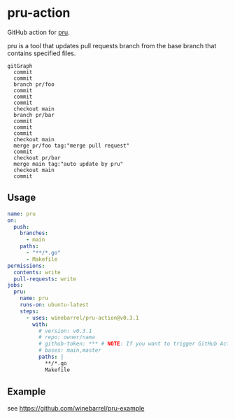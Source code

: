 # pru-action

GitHub action for [pru](https://github.com/winebarrel/pru).

pru is a tool that updates pull requests branch from the base branch that contains specified files.

```mermaid
gitGraph
  commit
  commit
  branch pr/foo
  commit
  commit
  commit
  checkout main
  branch pr/bar
  commit
  commit
  commit
  checkout main
  merge pr/foo tag:"merge pull request"
  commit
  checkout pr/bar
  merge main tag:"auto update by pru"
  checkout main
  commit
```

## Usage

```yaml
name: pru
on:
  push:
    branches:
      - main
    paths:
      - "**/*.go"
      - Makefile
permissions:
  contents: write
  pull-requests: write
jobs:
  pru:
    name: pru
    runs-on: ubuntu-latest
    steps:
      - uses: winebarrel/pru-action@v0.3.1
        with:
          # version: v0.3.1
          # repo: owner/nama
          # github-token: *** # NOTE: If you want to trigger GitHub Actions in a merge, please use GitHub Apps or PAT
          # bases: main,master
          paths: |
            **/*.go
            Makefile
```

## Example

see https://github.com/winebarrel/pru-example
